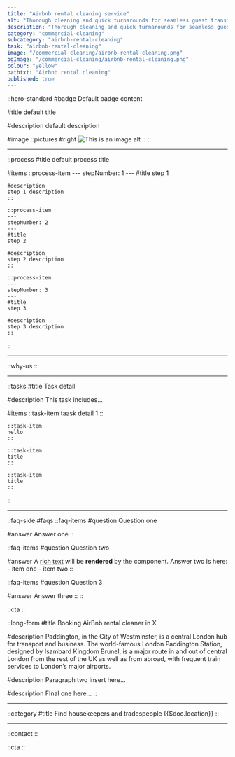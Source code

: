 ```yaml
---
title: "Airbnb rental cleaning service"
alt: "Thorough cleaning and quick turnarounds for seamless guest transitions"
description: "Thorough cleaning and quick turnarounds for seamless guest transitions"
category: "commercial-cleaning"
subcategory: "airbnb-rental-cleaning"
task: "airbnb-rental-cleaning"
image: "/commercial-cleaning/airbnb-rental-cleaning.png"
ogImage: "/commercial-cleaning/airbnb-rental-cleaning.png"
colour: "yellow"
pathtxt: "Airbnb rental cleaning"
published: true
---
```


::hero-standard
#badge
Default badge content

#title
default title

#description
default description

#image
    ::pictures
    #right
    ![This is an image alt](/tradespeople/carpenter/carpenter.png)
    ::
::

---

::process
#title
default process title

#items
    ::process-item
    ---
    stepNumber: 1
    ---
    #title
    step 1

    #description
    step 1 description
    ::
    
    ::process-item
    ---
    stepNumber: 2
    ---
    #title
    step 2

    #description
    step 2 description
    ::

    ::process-item
    ---
    stepNumber: 3
    ---
    #title
    step 3

    #description
    step 3 description
    ::
::

---

::why-us
::

---

::tasks
#title
Task detail

#description
This task includes...

#items
    ::task-item
    taask detail 1
    ::
    
    ::task-item
    hello
    ::

    ::task-item
    title
    ::

    ::task-item
    title
    ::
::

---

::faq-side
#faqs
  ::faq-items
  #question
  Question one

  #answer
  Answer one
  ::

  ::faq-items
  #question
  Question two

  #answer
  A [rich text](/services/commercial-cleaning) will be **rendered** by the component.
  Answer two is here:
    - item one
    - item two
  ::

  ::faq-items
  #question
  Question 3

  #answer
  Answer three
  ::
::

::cta
::

::long-form
#title
Booking AirBnb rental cleaner in X

#description
Paddington, in the City of Westminster, is a central London hub for transport and business. The world-famous London Paddington Station, designed by Isambard Kingdom Brunel, is a major route in and out of central London from the rest of the UK as well as from abroad, with frequent train services to London’s major airports.

#description
Paragraph two insert here...

#description
FInal one here...
::

---

::category
#title
Find housekeepers and tradespeople {{$doc.location}}
::

---

::contact
::

::cta
::
